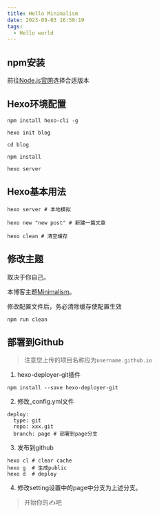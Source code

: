 ```yaml
---
title: Hello Minimalism
date: 2023-09-03 16:59:19
tags:
  - Hello world
---
```


## npm安装

前往[Node.js官网](https://nodejs.org/en)选择合适版本

## Hexo环境配置

```shell
npm install hexo-cli -g

hexo init blog

cd blog

npm install

hexo server
```

## Hexo基本用法

```shell
hexo server # 本地模拟

hexo new "new post" # 新建一篇文章

hexo clean # 清空缓存
```

## 修改主题

取决于你自己。

本博客主题[Minimalism](https://minimalism.codeover.cn/docs/config/image)。

修改配置文件后，务必清除缓存使配置生效

```shell
npm run clean
```

## 部署到Github

> 注意您上传的项目名称应为`username.github.io`

1. hexo-deployer-git插件

```shell
npm install --save hexo-deployer-git
```

2. 修改_config.yml文件

```shell
deploy:
  type: git
  repo: xxx.git
  branch: page # 部署到page分支
```

3. 发布到github

```shell
hexo cl # clear cache
hexo g 	# 生成public
hexo d	# deploy
```

4. 修改setting设置中的page中分支为上述分支。

> 开始你的✍吧
